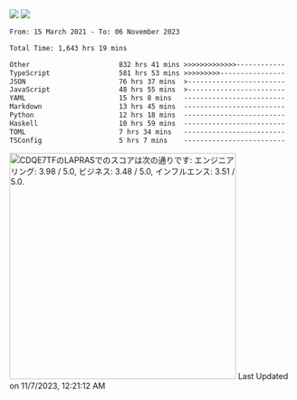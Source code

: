 <div>
  <img src="https://github-readme-stats.vercel.app/api?username=naporin0624&count_private=true&show_icons=true" />
  <img src="https://github-readme-stats.vercel.app/api/top-langs/?username=naporin0624&layout=compact&hide=css" />
  <!--START_SECTION:waka-->

```txt
From: 15 March 2021 - To: 06 November 2023

Total Time: 1,643 hrs 19 mins

Other                      832 hrs 41 mins >>>>>>>>>>>>>------------   50.67 %
TypeScript                 581 hrs 53 mins >>>>>>>>>----------------   35.41 %
JSON                       76 hrs 37 mins  >------------------------   04.66 %
JavaScript                 48 hrs 55 mins  >------------------------   02.98 %
YAML                       15 hrs 8 mins   -------------------------   00.92 %
Markdown                   13 hrs 45 mins  -------------------------   00.84 %
Python                     12 hrs 18 mins  -------------------------   00.75 %
Haskell                    10 hrs 59 mins  -------------------------   00.67 %
TOML                       7 hrs 34 mins   -------------------------   00.46 %
TSConfig                   5 hrs 7 mins    -------------------------   00.31 %
```

<!--END_SECTION:waka-->
  
  <!--START_SECTION:lapras-card-->
<p ><a href="https://lapras.com/public/CDQE7TF" target="_blank" rel="noopener noreferrer"><img alt="CDQE7TFのLAPRASでのスコアは次の通りです: エンジニアリング: 3.98 / 5.0, ビジネス: 3.48 / 5.0, インフルエンス: 3.51 / 5.0." src="https://lapras-card-generator.vercel.app/api/svg?e=3.98&b=3.48&i=3.51&b1=%23232323&b2=%236d6d6d&i1=%23212121&i2=%23818181&l=ja" width="400" ></a>  
Last Updated on 11/7/2023, 12:21:12 AM</p>
<!--END_SECTION:lapras-card-->
</div>
